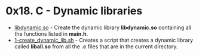 # 0x18. C - Dynamic libraries

- [libdynamic.so](https://github.com/CharlesMariga/alx-low_level_programming/tree/main/0x18-dynamic_libraries) - Create the dynamic library **libdynamic.so** containing all the functions listed in **main.h**.
- [1-create_dynamic_lib.sh]() - Creates a script that creates a dynamic library called **liball.so** from all the **.c** files that are in the current directory.
